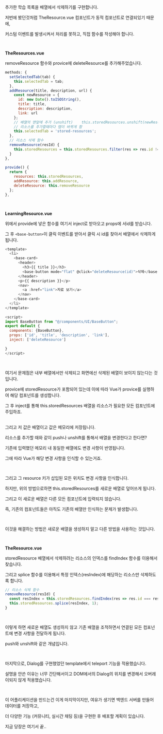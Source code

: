 추가한 학습 목록을 배열에서 삭제하기를 구현합니다.

저번에 봤던것처럼 TheResource.vue 컴포넌트가 동적 컴포넌트로 연결되있기 때문에,

커스텀 이벤트를 발생시켜서 처리를 못하고, 직접 함수를 작성해야 합니다.

<br>

**TheResources.vue**

removeResource 함수와 provice에 deleteResource를 추가해주었습니다.

```javascript
methods: {  
  setSelectedTab(tab) {  
    this.selectedTab = tab;  
  },  
  addResource(title, description, url) {  
    const newResource = {  
      id: new Date().toISOString(),  
      title: title,  
      description: description,  
      link: url  
    };  
    // 배열의 맨앞에 추가 (unshift)    this.storedResources.unshift(newResource);  
    // 리소스를 추가할때마다 탭이 바뀌게 함  
    this.selectedTab = 'stored-resources';  
  },  
  // 리소스 삭제 함수  
  removeResource(resId) {  
    this.storedResources = this.storedResources.filter(res => res.id !== resId);  
  }  
},  
  
provide() {  
  return {  
    resources: this.storedResources,  
    addResource: this.addResource,  
    deleteResource: this.removeResource  
  };  
},
```

<br>

**LearningResource.vue**

위에서 provide에 넣은 함수를  여기서 inject로 받아오고 props에 서id를 받습니다.

그 후 `<base-button>`이 클릭 이벤트를 받아서 클릭 시 id를 찾아서 배열에서 삭제하게 됩니다.

```javascript
<template>  
  <li>  
    <base-card>  
      <header>  
        <h3>{{ title }}</h3>  
        <base-button mode="flat" @click="deleteResource(id)">삭제</base-button>  
      </header>  
      <p>{{ description }}</p>  
      <nav>  
        <a :href="link">자료 보기</a>  
      </nav>  
    </base-card>  
  </li>  
</template>  
  
<script>  
import BaseButton from "@/components/UI/BaseButton";  
export default {  
  components: {BaseButton},  
  props: ['id', 'title', 'description', 'link'],  
  inject: ['deleteResource']  
  
}  
</script>
```

<br>

여기서 문제점은 내부 배열에서만 삭제되고 화면에선 삭제된 배열이 보이지 않는다는 것입니다.

provice에 storedResource가 포함되어 있는데 이에 따라 Vue가 provice를 실행하여 해당 컴포넌트를 생성합니다.

그 후 inject를 통해 this.storedResources 배열을 리소스가 필요한 모든 컴포넌트에 주입하죠.

<br>
그리고 저 값은 배열이고 값은 메모리에 저장됩니다.

리소스를 추가할 때와 같이 push나 unshift를 통해서 배열을 변경한다고 한다면?

기존에 입력했던 메모리 내 동일한 배열에도 변경 사항이 반영됩니다.

그에 따라 Vue가 해당 변경 사항을 인식할 수 있는거죠.

<br>

그리고 그 resource 키가 삽입된 모든 위치도 변경 사항을 인식합니다.

하지만, 위의 방법으로하면 this.storedResources를 새로운 배열로 덮어쓰게 됩니다.

그리고 이 새로운 배열은 다른 모든 컴포넌트에 입력되지 않습니다.

즉, 기존의 컴포넌트들은 아직도 기존의 배열만 인식하는 문제가 발생합니다.

<br>

이것을 해결하는 방법은 새로운 배열을 생성하지 말고 다른 방법을 사용하는 것입니다.

<br>

**TheResource.vue**

storedResource 배열에서 삭제하려는 리소스의 인덱스를 findIndex 함수를 이용해서 찾습니다.

그리고 splice 함수를 이용해서 특정 인덱스(resIndex)에 해당하는 리소스만 삭제하도록 합니다.

```javascript
// 리소스 삭제 함수  
removeResource(resId) {  
  const resIndex = this.storedResources.findIndex(res => res.id === resId);  
  this.storedResources.splice(resIndex, 1);  
}
```

<br>

이렇게 하면 새로운 배열도 생성하지 않고 기존 배열을 조적하면서 연결된 모든 컴포넌트에 변경 사항을 전달하게 됩니다.

push와 unshift와 같은 개념입니다.

<br>

마지막으로, Dialog를 구현했었던 template에서 teleport 기능을 적용했습니다.

설명을 안쓴 이유는 너무 간단해서이고 DOM에서의 Dialog의 위치를 변경해서 오버레이되지 않게 적용했습니다.

<br>

이 어플리케이션을 만드는건 이게 마지막이지만, 여유가 생기면 백엔드 서버를 만들어 데이터를 저장하고,

더 다양한 기능 (커뮤니티, 실시간 채팅 등)을 구현한 후 배포할 계획이 있습니다.

지금 당장은 여기서 끝..